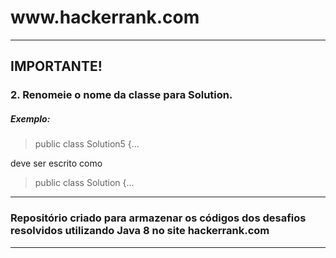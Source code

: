 <h1>www.hackerrank.com</h1>

________________________________
<h2> IMPORTANTE!</h2>
<h3>2. Renomeie o nome da classe para Solution.</h3>
<h5> Exemplo: </h5>

> public class Solution5 {...


deve ser escrito como

> public class Solution {...


________________________________
<h3>Repositório criado para armazenar os códigos dos desafios resolvidos
utilizando Java 8 no site hackerrank.com </h3>

________________________________